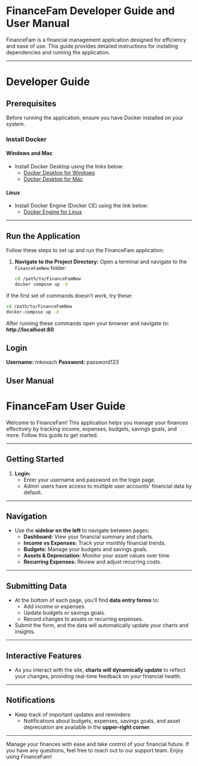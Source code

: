 # FinanceFam Developer Guide and User Manual

FinanceFam is a financial management application designed for efficiency and ease of use. This guide provides detailed instructions for installing dependencies and running the application.

---
# Developer Guide
## **Prerequisites**

Before running the application, ensure you have Docker installed on your system.

### **Install Docker**

#### **Windows and Mac**
- Install Docker Desktop using the links below:
  - [Docker Desktop for Windows](https://docs.docker.com/desktop/setup/install/windows-install/)
  - [Docker Desktop for Mac](https://docs.docker.com/desktop/setup/install/mac-install/)

#### **Linux**
- Install Docker Engine (Docker CE) using the link below:
  - [Docker Engine for Linux](https://docs.docker.com/engine/install/)

---

## **Run the Application**

Follow these steps to set up and run the FinanceFam application:

1. **Navigate to the Project Directory:**
   Open a terminal and navigate to the `FinanceFamNew` folder:
   ```bash
   cd /path/to/FinanceFamNew
   docker compose up -d
   ```
If the first set of commands doesn't work, try these:
  ```bash
  cd /path/to/FinanceFamNew
  docker-compose up -d
  ```
After running these commands open your browser and navigate to: **http://localhost:80**

## Login
**Username:** mkovach
**Password:** password123

## User Manual
# **FinanceFam User Guide**

Welcome to FinanceFam! This application helps you manage your finances effectively by tracking income, expenses, budgets, savings goals, and more. Follow this guide to get started.

---

## **Getting Started**

1. **Login:**
   - Enter your username and password on the login page.
   - Admin users have access to multiple user accounts' financial data by default.

---

## **Navigation**

- Use the **sidebar on the left** to navigate between pages:
  - **Dashboard:** View your financial summary and charts.
  - **Income vs Expenses:** Track your monthly financial trends.
  - **Budgets:** Manage your budgets and savings goals.
  - **Assets & Depreciation:** Monitor your asset values over time.
  - **Recurring Expenses:** Review and adjust recurring costs.

---

## **Submitting Data**

- At the bottom of each page, you’ll find **data entry forms** to:
  - Add income or expenses.
  - Update budgets or savings goals.
  - Record changes to assets or recurring expenses.
- Submit the form, and the data will automatically update your charts and insights.

---

## **Interactive Features**

- As you interact with the site, **charts will dynamically update** to reflect your changes, providing real-time feedback on your financial health.

---

## **Notifications**

- Keep track of important updates and reminders:
  - Notifications about budgets, expenses, savings goals, and asset depreciation are available in the **upper-right corner**.

---

Manage your finances with ease and take control of your financial future. If you have any questions, feel free to reach out to our support team. Enjoy using FinanceFam!

##

